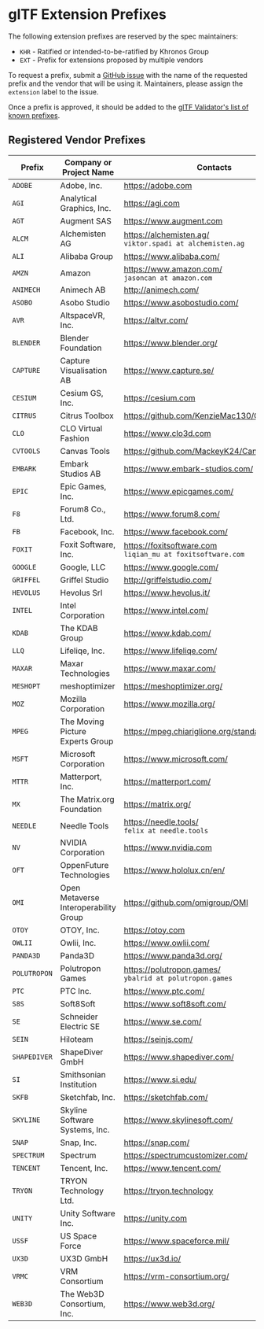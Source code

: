 <!--
Copyright 2015-2021 The Khronos Group Inc.
SPDX-License-Identifier: CC-BY-4.0
-->

# glTF Extension Prefixes

The following extension prefixes are reserved by the spec maintainers:

* `KHR` - Ratified or intended-to-be-ratified by Khronos Group
* `EXT` - Prefix for extensions proposed by multiple vendors

To request a prefix, submit a [GitHub issue](https://github.com/KhronosGroup/glTF/issues/new) with the name of the requested prefix and the vendor that will be using it. Maintainers, please assign the `extension` label to the issue.

Once a prefix is approved, it should be added to the [glTF Validator's list of known prefixes](https://github.com/KhronosGroup/glTF-Validator/blob/master/lib/src/ext/extensions.dart).

## Registered Vendor Prefixes

| Prefix | Company or Project Name | Contacts | Request |
|--------------|--------------------------------|---------------------------------------------------------------|-----------|
| `ADOBE` | Adobe, Inc. | https://adobe.com | [#1431](https://github.com/KhronosGroup/glTF/issues/1431) |
| `AGI` | Analytical Graphics, Inc. | https://agi.com | [#1405](https://github.com/KhronosGroup/glTF/pull/1405) |
| `AGT` | Augment SAS | https://www.augment.com | [#1571](https://github.com/KhronosGroup/glTF/issues/1571) |
| `ALCM` | Alchemisten AG | https://alchemisten.ag/<br>`viktor.spadi at alchemisten.ag` | [#1708](https://github.com/KhronosGroup/glTF/issues/1708) |
| `ALI` | Alibaba Group | https://www.alibaba.com/ | [#1160](https://github.com/KhronosGroup/glTF/pull/1160) |
| `AMZN` | Amazon | https://www.amazon.com/<br>`jasoncan at amazon.com` | [#1233](https://github.com/KhronosGroup/glTF/issues/1233) |
| `ANIMECH` | Animech AB | http://animech.com/ | [#1780](https://github.com/KhronosGroup/glTF/issues/1780) |
| `ASOBO` | Asobo Studio | https://www.asobostudio.com/ | [#1989](https://github.com/KhronosGroup/glTF/issues/1989) |
| `AVR` | AltspaceVR, Inc. | https://altvr.com/ | [#1009](https://github.com/KhronosGroup/glTF/issues/1009) |
| `BLENDER` | Blender Foundation | https://www.blender.org/ | [#865](https://github.com/KhronosGroup/glTF/issues/865) |
| `CAPTURE` | Capture Visualisation AB | https://www.capture.se/ | [#1732](https://github.com/KhronosGroup/glTF/issues/1732) |
| `CESIUM` | Cesium GS, Inc. | https://cesium.com |  |
| `CITRUS` | Citrus Toolbox | https://github.com/KenzieMac130/CitrusToolbox | [#1962](https://github.com/KhronosGroup/glTF/issues/1962) |
| `CLO` | CLO Virtual Fashion | https://www.clo3d.com | [#1944](https://github.com/KhronosGroup/glTF/issues/1944) |
| `CVTOOLS` | Canvas Tools | https://github.com/MackeyK24/CanvasTools | [#1389](https://github.com/KhronosGroup/glTF/issues/1389) |
| `EMBARK` | Embark Studios AB | https://www.embark-studios.com/ | [#2097](https://github.com/KhronosGroup/glTF/issues/2097) |
| `EPIC` | Epic Games, Inc. | https://www.epicgames.com/ | [#1905](https://github.com/KhronosGroup/glTF/issues/1905) |
| `F8` | Forum8 Co., Ltd. | https://www.forum8.com/ | [#1999](https://github.com/KhronosGroup/glTF/issues/1999) |
| `FB` | Facebook, Inc. | https://www.facebook.com/ | [#1139](https://github.com/KhronosGroup/glTF/pull/1139) |
| `FOXIT` | Foxit Software, Inc. | https://foxitsoftware.com<br>`liqian_mu at foxitsoftware.com` | [#1712](https://github.com/KhronosGroup/glTF/issues/1712) |
| `GOOGLE` | Google, LLC | https://www.google.com/ | [#1123](https://github.com/KhronosGroup/glTF/issues/1123) |
| `GRIFFEL` | Griffel Studio | http://griffelstudio.com/ | [#1861](https://github.com/KhronosGroup/glTF/issues/1861) |
| `HEVOLUS` | Hevolus Srl | https://www.hevolus.it/ | [#2183](https://github.com/KhronosGroup/glTF/issues/2183) |
| `INTEL` | Intel Corporation | https://www.intel.com/ | [#2142](https://github.com/KhronosGroup/glTF/issues/2142) |
| `KDAB` | The KDAB Group | https://www.kdab.com/ | [#1728](https://github.com/KhronosGroup/glTF/pull/1728) |
| `LLQ` | Lifeliqe, Inc. | https://www.lifeliqe.com/ | [#1414](https://github.com/KhronosGroup/glTF/issues/1414) |
| `MAXAR` | Maxar Technologies | https://www.maxar.com/ | [#1869](https://github.com/KhronosGroup/glTF/issues/1869) |
| `MESHOPT` | meshoptimizer | https://meshoptimizer.org/ | [#1634](https://github.com/KhronosGroup/glTF/issues/1634) |
| `MOZ` | Mozilla Corporation | https://www.mozilla.org/ | [#1349](https://github.com/KhronosGroup/glTF/issues/1349) |
| `MPEG` | The Moving Picture Experts Group | https://mpeg.chiariglione.org/standards/mpeg-i | [#1754](https://github.com/KhronosGroup/glTF/issues/1754) |
| `MSFT` | Microsoft Corporation | https://www.microsoft.com/ | [#1164](https://github.com/KhronosGroup/glTF/pull/1164) |
| `MTTR` | Matterport, Inc. | https://matterport.com/ | [#2150](https://github.com/KhronosGroup/glTF/issues/2150) |
| `MX` | The Matrix.org Foundation | https://matrix.org/ | [#2126](https://github.com/KhronosGroup/glTF/issues/2126) |
| `NEEDLE` | Needle Tools | https://needle.tools/<br>`felix at needle.tools` | [#2131](https://github.com/KhronosGroup/glTF/issues/2131) |
| `NV` | NVIDIA Corporation | https://www.nvidia.com | [#1211](https://github.com/KhronosGroup/glTF/issues/1211) |
| `OFT` | OppenFuture Technologies | https://www.hololux.cn/en/ | [#1957](https://github.com/KhronosGroup/glTF/issues/1957) |
| `OMI` | Open Metaverse Interoperability Group | https://github.com/omigroup/OMI | [#2003](https://github.com/KhronosGroup/glTF/issues/2003) |
| `OTOY` | OTOY, Inc. | https://otoy.com | [#2112](https://github.com/KhronosGroup/glTF/issues/2112) |
| `OWLII` | Owlii, Inc. | https://www.owlii.com/ | [#1093](https://github.com/KhronosGroup/glTF/issues/1093) |
| `PANDA3D` | Panda3D | https://www.panda3d.org/ | [#1828](https://github.com/KhronosGroup/glTF/pull/1828) |
| `POLUTROPON` | Polutropon Games | https://polutropon.games/<br>`ybalrid at polutropon.games` | [#1632](https://github.com/KhronosGroup/glTF/issues/1632) |
| `PTC` | PTC Inc. | https://www.ptc.com/ | [#1851](https://github.com/KhronosGroup/glTF/issues/1851) |
| `S8S` | Soft8Soft | https://www.soft8soft.com/ | [#1240](https://github.com/KhronosGroup/glTF/issues/1240) |
| `SE` | Schneider Electric SE | https://www.se.com/ | [#2134](https://github.com/KhronosGroup/glTF/issues/2134) |
| `SEIN` | Hiloteam | https://seinjs.com/ | [#1840](https://github.com/KhronosGroup/glTF/issues/1840) |
| `SHAPEDIVER` | ShapeDiver GmbH | https://www.shapediver.com/ | [#2103](https://github.com/KhronosGroup/glTF/issues/2103) |
| `SI` | Smithsonian Institution | https://www.si.edu/ | [#1410](https://github.com/KhronosGroup/glTF/issues/1410) |
| `SKFB` | Sketchfab, Inc. | https://sketchfab.com/ | [#1239](https://github.com/KhronosGroup/glTF/issues/1239) |
| `SKYLINE` | Skyline Software Systems, Inc. | https://www.skylinesoft.com/ | [#1704](https://github.com/KhronosGroup/glTF/issues/1704) |
| `SNAP` | Snap, Inc. | https://snap.com/ | [#2125](https://github.com/KhronosGroup/glTF/issues/2125) |
| `SPECTRUM` | Spectrum | https://spectrumcustomizer.com/ | [#1804](https://github.com/KhronosGroup/glTF/issues/1804) |
| `TENCENT` | Tencent, Inc. | https://www.tencent.com/ | [#2118](https://github.com/KhronosGroup/glTF/issues/2118) |
| `TRYON` | TRYON Technology Ltd. | https://tryon.technology | [#1785](https://github.com/KhronosGroup/glTF/issues/1785) |
| `UNITY` | Unity Software Inc. | https://unity.com | [#2185](https://github.com/KhronosGroup/glTF/issues/2185) |
| `USSF` | US Space Force | https://www.spaceforce.mil/ | [#2177](https://github.com/KhronosGroup/glTF/issues/2177) |
| `UX3D` | UX3D GmbH | https://ux3d.io/ | [#1896](https://github.com/KhronosGroup/glTF/pull/1896) |
| `VRMC` | VRM Consortium | https://vrm-consortium.org/ | [#1874](https://github.com/KhronosGroup/glTF/issues/1874) |
| `WEB3D` | The Web3D Consortium, Inc. | https://www.web3d.org/ |  |
